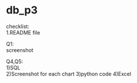 # db_p3

checklist:  
1.README file  

Q1:  
screenshot

Q4,Q5:  
1)SQL  
2)Screenshot for each chart
3)python code
4)Excel    
